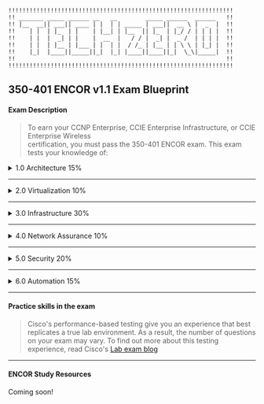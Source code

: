 ```
!!!!!!!!!!!!!!!!!!!!!!!!!!!!!!!!!!!!!!!!!!!!!!!!!!!!!!!!!!!!!!!!
!! _______ _____ ______ __   __        _____ ______  ______   !!  
!! |__  __|| ___|| ____ | |  | | _____ | ___||  __ \ |  _  |  !!
!!    | |  | |_  | |    | |__| | |__  || |_  | |_/ / | | | |  !!
!!    | |  |  _| | |    |  __  |   / / |  _| |  _ /  | | | |  !!   
!!    | |  | |__ | |___ | |  | |  / /_ | |__ | | \ \ | |_| |  !! 
!!    |_|  |____||_____||_|  |_| |____||____||_|  \_\|_____|  !!   
!!                                                            !!
!!!!!!!!!!!!!!!!!!!!!!!!!!!!!!!!!!!!!!!!!!!!!!!!!!!!!!!!!!!!!!!!
```
## 350-401 ENCOR v1.1 Exam Blueprint

#### Exam Description
  > To earn your CCNP Enterprise, CCIE Enterprise Infrastructure, or CCIE Enterprise Wireless  
  > certification, you must pass the 350-401 ENCOR exam.  This exam tests your knowledge of:

<details>
  <summary>1.0 Architecture 15%</summary>

1.1 Explain the different design principles used in an enterprise network
- *1.1.a High-level enterprise network design such as 2-tier, 3-tier, fabric, and cloud*
- *1.1.b High availability techniques such as redundancy, FHRP, and SSO*

1.2 Describe wireless network design principles
- *1.2.a Wireless deployment models (centralized, distributed, controller-less, controller-based, cloud, remote branch)*
- *1.2.b Location services in a WLAN design*
- *1.2.c Client density*

1.3 Explain the working principles of the Cisco SD-WAN solution
- *1.3.a SD-WAN control and data planes elements*
- *1.3.b Benefits and limitations of SD-WAN solutions*

1.4 Explain the working principles of the Cisco SD-Access solution
- *1.4.a SD-Access control and data planes elements*
- *1.4.b Traditional campus interoperating with SD-Access*

1.5 Interpret wired and wireless QoS configurations
- *1.5.a QoS components*
- *1.5.b QoS policy*

1.6 Describe hardware and software switching mechanisms such as CEF, CAM, TCAM, FIB, RIB, and adjacency tables
</details>

---

<details>
  <summary>2.0 Virtualization 10%</summary>

  2.1 Describe device virtualization technologies
- *2.1.a Hypervisor type 1 and 2*
- *2.1.b Virtual machine*
- *2.1.c Virtual switching*

2.2 Configure and verify data path virtualization technologies
- *2.2.a VRF*
- *2.2.b GRE and IPsec tunneling*

2.3 Describe network virtualization concepts
- *2.3.a LISP*
- *2.3.b VXLAN*
</details>

---

<details>
  <summary>3.0 Infrastructure 30%</summary>

3.1 Layer 2
- *3.1.a Troubleshoot static and dynamic 802.1q trunking protocols*
- *3.1.b Troubleshoot static and dynamic EtherChannels*
- *3.1.c Configure and verify common Spanning Tree Protocols (RSTP, MST) and Spanning Tree enhancements such as root guard and BPDU guard*

3.2 Layer 3
- *3.2.a Compare routing concepts of EIGRP and OSPF (advanced distance vector vs. link state, load balancing, path selection, path operations, metrics, and area types)*
- *3.2.b Configure simple OSPFv2/v3 environments, including multiple normal areas, summarization, and filtering (neighbor adjacency, point-to-point, and broadcast network types, and passive-interface)*
- *3.2.c Configure and verify eBGP between directly connected neighbors (best path selection algorithm and neighbor relationships)*
- *3.2.d Describe policy-based routing*

3.3 Wireless
- *3.3.a Describe Layer 1 concepts, such as RF power, RSSI, SNR, interference, noise, bands, channels, and wireless client devices capabilities*
- *3.3.b Describe AP modes and antenna types*
- *3.3.c Describe access point discovery and join process (discovery algorithms, WLC selection process)*
- *3.3.d Describe the main principles and use cases for Layer 2 and Layer 3 roaming*
- *3.3.e Troubleshoot WLAN configuration and wireless client connectivity issues using GUI only*
- *3.3.f Describe wireless segmentation with groups, profiles, and tags*

3.4 IP Services
- *3.4.a Interpret network time protocol configurations such as NTP and PTP*
- *3.4.b Configure NAT/PAT*
- *3.4.c Configure first hop redundancy protocols, such as HSRP, VRRP*
- *3.4.d Describe multicast protocols, such as RPF check, PIM and IGMP v2/v3*
</details>

---

<details>
  <summary>
    4.0 Network Assurance 10%    
  </summary>

4.1 Diagnose network problems using tools such as debugs, conditional debugs, traceroute, ping, SNMP, and syslog

4.2 Configure and verify Flexible NetFlow

4.3 Configure SPAN/RSPAN/ERSPAN

4.4 Configure and verify IPSLA

4.5 Describe Cisco DNA Center workflows to apply network configuration, monitoring, and management

4.6 Configure and verify NETCONF and RESTCONF
</details>

---

<details>
  <summary>5.0 Security 20%</summary>

5.1 Configure and verify device access control
- *5.1.a Lines and local user authentication*
- *5.1.b Authentication and authorization using AAA*

5.2 Configure and verify infrastructure security features
- *5.2.a ACLs*
- *5.2.b CoPP*
- *5.3 Describe REST API security*

5.4 Configure and verify wireless security features
- *5.4.a 802.1X*
- *5.4.b WebAuth*
- *5.4.c PSK*
- *5.4.d EAPOL (4-way handshake)*

5.5 Describe the components of network security design
- *5.5.a Threat defense*
- *5.5.b Endpoint security*
- *5.5.c Next-generation firewall*
- *5.5.d TrustSec and MACsec*
- *5.5.e Network access control with 802.1X, MAB, and WebAuth*
</details>

---

<details>
	<summary>6.0 Automation 15%</summary>

6.1	Interpret basic Python components and scripts

6.2	Construct valid JSON encoded file

6.3	Describe the high-level principles and benefits of a data modeling language, such as YANG			

6.4	Describe APIs for Cisco DNA Center and vManage			

6.5	Interpret REST API response codes and results in payload using Cisco DNA Center and RESTCONF			

6.6	Construct EEM applet to automate configuration, troubleshooting, or data collection			

6.7	Compare agent vs. agent less orchestration tools, such as Chef, Puppet, Ansible, and SaltStack
</details>

---

#### Practice skills in the exam

> Cisco's performance-based testing give you an experience
> that best replicates a true lab environment.  As a result,
> the number of questions on your exam may vary.  To find
> out more about this testing experience, read
> Cisco's [Lab exam blog](https://blogs.cisco.com/learning/new-performance-based-lab-exam-items-build-opportunities)

---

#### ENCOR Study Resources
Coming soon!
